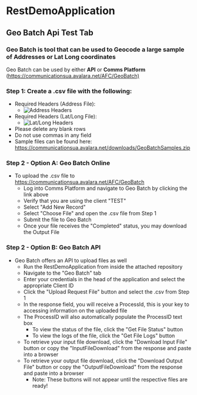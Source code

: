 # RestDemoApplication

## Geo Batch Api Test Tab

### Geo Batch is tool that can be used to Geocode a large sample of Addresses or Lat Long coordinates

Geo Batch can be used by either **API** or **Comms Platform** (<https://communicationsua.avalara.net/AFC/GeoBatch)>

### Step 1: Create a .csv file with the following:

- Required Headers (Address File):
  - ![Address Headers](https://help.avalara.com/@api/deki/files/29120/clipboard_e84de000ec8bf467cfaa3b10052c871b2.png?revision=1)
- Required Headers (Lat/Long File):
  - ![Lat/Long Headers](https://help.avalara.com/@api/deki/files/29119/clipboard_e2ccd128bcff0508be48d954327345ce0.png?revision=1)
- Please delete any blank rows
- Do not use commas in any field
- Sample files can be found here: <https://communicationsua.avalara.net/downloads/GeoBatchSamples.zip>

### Step 2 - Option A: Geo Batch Online

- To upload the .csv file to <https://communicationsua.avalara.net/AFC/GeoBatch>
  - Log into Comms Platform and navigate to Geo Batch by clicking the link above
  - Verify that you are using the client "TEST"
  - Select "Add New Record"
  - Select "Choose File" and open the .csv file from Step 1
  - Submit the file to Geo Batch
  - Once your file receives the "Completed" status, you may download the Output File

### Step 2 - Option B: Geo Batch API

- Geo Batch offers an API to upload files as well
  - Run the RestDemoApplication from inside the attached repository
  - Navigate to the "Geo Batch" tab
  - Enter your credentials in the head of the application and select the appropriate Client ID
  - Click the "Upload Request File" button and select the .csv from Step 1
  - In the response field, you will receive a ProcessId, this is your key to accessing information on the uploaded file
  - The ProcessID will also automatically populate the ProcessID text box
    - To view the status of the file, click the "Get File Status" button
    - To view the logs of the file, click the "Get File Logs" button
  - To retrieve your input file download, click the "Download Input File" button or copy the "InputFileDownload" from the response and paste into a browser
  - To retrieve your output file download, click the "Download Output File" button or copy the "OutputFileDownload" from the response and paste into a browser
    - Note: These buttons will not appear until the respective files are ready!